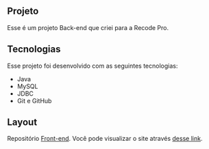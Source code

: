 <p align="center">
</p>

## Projeto
Esse é um projeto Back-end que criei para a Recode Pro. <br>

## Tecnologias
Esse projeto foi desenvolvido com as seguintes tecnologias:

- Java
- MySQL 
- JDBC
- Git e GitHub

## Layout

Repositório [Front-end](https://github.com/suyannepereira/recode-frontend).
Você pode visualizar o site através
[desse link](https://suyannepereira.github.io/recode-frontend/).

